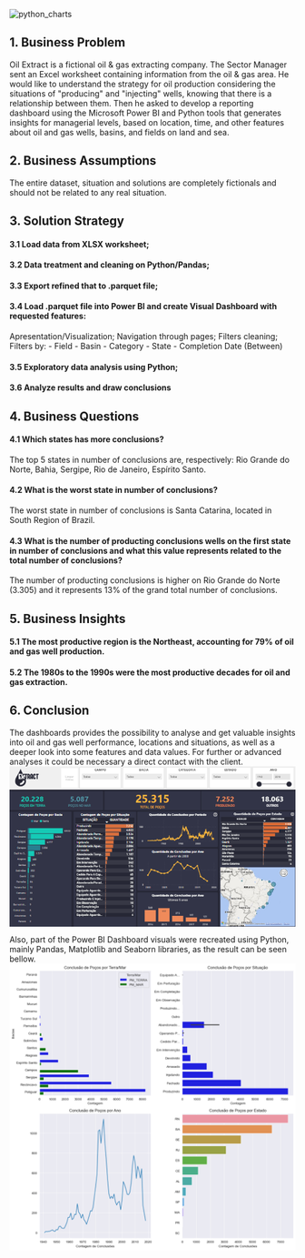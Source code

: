 ![python_charts](https://github.com/cliffpk3/oil_extract/assets/86201991/a632d1f9-ac00-4e9a-b7e0-30b81136f3c9)<h2>1. Business Problem</h2>
Oil Extract is a fictional oil & gas extracting company. 
The Sector Manager sent an Excel worksheet containing information from the oil & gas area. He would like to understand the strategy for oil production 
considering the situations of "producing" and "injecting" wells, knowing that there is a relationship between them.
Then he asked to develop a reporting dashboard using the Microsoft Power BI and Python tools that generates insights for managerial levels, 
based on location, time, and other features about oil and gas wells, basins, and fields on land and sea.

<h2>2. Business Assumptions</h2>
The entire dataset, situation and solutions are completely fictionals and should not be related to any real situation.

<h2>3. Solution Strategy</h2>
<h4>3.1 Load data from XLSX worksheet;</h4>
<h4>3.2 Data treatment and cleaning on Python/Pandas;</h4>
<h4>3.3 Export refined that to .parquet file;</h4>
<h4>3.4 Load .parquet file into Power BI and create Visual Dashboard with requested features:</h4>
Apresentation/Visualization;
Navigation through pages;
Filters cleaning;
Filters by:
- Field
- Basin
- Category
- State
- Completion Date (Between)
<h4>3.5 Exploratory data analysis using Python;</h4>
<h4>3.6 Analyze results and draw conclusions</h4>

<h2>4. Business Questions</h2>

<h4>4.1 Which states has more conclusions?</h4>
The top 5 states in number of conclusions are, respectively: Rio Grande do Norte, Bahia, Sergipe, Rio de Janeiro, Espírito Santo.

<h4>4.2 What is the worst state in number of conclusions?</h4>
The worst state in number of conclusions is Santa Catarina, located in South Region of Brazil.

<h4>4.3 What is the number of producting conclusions wells on the first state in number of conclusions and what this value represents related to the total number of conclusions?</h4>
The number of producting conclusions is higher on Rio Grande do Norte (3.305) and it represents 13% of the grand total number of conclusions.

<h2>5. Business Insights</h2>

<h4>5.1 The most productive region is the Northeast, accounting for 79% of oil and gas well production.</h4>

<h4>5.2 The 1980s to the 1990s were the most productive decades for oil and gas extraction.</h4>

<h2>6. Conclusion</h2>
The dashboards provides the possibility to analyse and get valuable insights into oil and gas well performance, locations and situations, as well as a deeper look into some features and data values. For further or advanced analyses it could be necessary a direct contact with the client.
<img align="center" src="https://github.com/cliffpk3/oil_extract/blob/main/img/dashboard.png"><img>

Also, part of the Power BI Dashboard visuals were recreated using Python, mainly Pandas, Matplotlib and Seaborn libraries, as the result can be seen bellow.
<img align="center" src="https://github.com/cliffpk3/oil_extract/blob/main/img/python_charts.png"><img>


